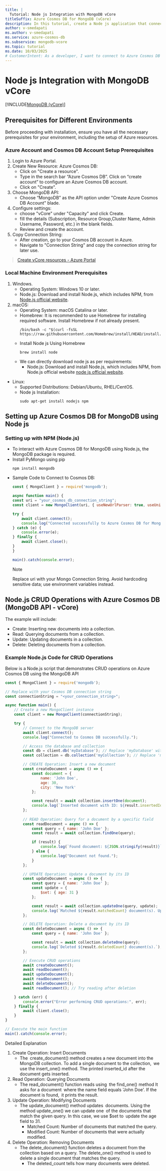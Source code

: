 ```yaml
---
title: |
  Tutorial: Node js Integration with MongoDB vCore
titleSuffix: Azure Cosmos DB for MongoDB (vCore)
description: In this tutorial, create a Node js application that connects to a vCore cluster in Azure Cosmos DB for MongoDB and performs CRUD (Create, Read, Update, Delete) operations on documents within a collection.
author: v-smedapati
ms.author: v-smedapati
ms.service: azure-cosmos-db
ms.subservice: mongodb-vcore
ms.topic: tutorial
ms.date: 10/03/2025
# CustomerIntent: As a developer, I want to connect to Azure Cosmos DB for MongoDB (vCore) from my Node js application, so I can efficiently perform CRUD operations and manage my database.
---
```


# Node js Integration with MongoDB vCore

[!INCLUDE[MongoDB (vCore)](~/reusable-content/ce-skilling/azure/includes/cosmos-db/includes/appliesto-mongodb-vcore.md)]

## Prerequisites for Different Environments 
Before proceeding with installation, ensure you have all the necessary prerequisites for your environment, including the setup of Azure resources.

### Azure Account and Cosmos DB Account Setup Prerequisites

1. Login to Azure Portal.
1. Create New Resource: Azure Cosmos DB:
    - Click on "Create a resource".
    - Type in the search bar “Azure Cosmos DB”. Click on “create account” to configure an Azure Cosmos DB account.
    - Click on "Create". 
1. Choose MongoDB API:
    - Choose “MongoDB” as the API option under "Create Azure Cosmos DB Account" blade.
1. Configure settings:
    - choose "vCore" under "Capacity" and click Create.
    - fill the details (Subscription, Resource Group,Cluster Name, Admin Username, Password, etc.) in the blank fields.
    - Review and create the account.
1. Copy Connection String:
    - After creation, go to your Cosmos DB account in Azure.
    - Navigate to "Connection String" and copy the connection string for later use.

> [Create vCore resources - Azure Portal](quickstart-portal.md)  

### Local Machine Environment Prerequisites
1. Windows.
    - Operating System: Windows 10 or later.
    - Node.js: Download and install Node.js, which includes NPM, from [Node.js official website](https://nodejs.org/en).
1. macOS:
    - Operating System: macOS Catalina or later. 
    - Homebrew: It is recommended to use Homebrew for installing required software. Install Homebrew if not already present. 
        ```shell
        /bin/bash -c "$(curl -fsSL https://raw.githubusercontent.com/Homebrew/install/HEAD/install.sh)"
        ```
    - Install Node js Using Homebrew
        ```shell
        brew install node
    - We can directly download node js as per requirements:
        - Node.js: Download and install Node.js, which includes NPM, from Node.js official website [node js official website](https://nodejs.org/en).    	 
- Linux:
    - Supported Distributions: Debian/Ubuntu, RHEL/CentOS.
    - Node js Installation:
        ```shell
        sudo apt-get install nodejs npm        
        ```
## Setting up Azure Cosmos DB for MongoDB using Node js   
### Setting up with NPM  (Node.js)
- To interact with Azure Cosmos DB for MongoDB using Node.js, the MongoDB package is required.
- Install PyMongo using pip 
    ```shell
    npm install mongodb
    ```
- Sample Code to Connect to Cosmos DB: 
    ```js
    const { MongoClient } = require('mongodb');

    async function main() {
    const uri = "your_cosmos_db_connection_string";
    const client = new MongoClient(uri, { useNewUrlParser: true, useUnifiedTopology: true });
    
    try {
        await client.connect();
        console.log("Connected successfully to Azure Cosmos DB for MongoDB");
    } catch (e) {
        console.error(e);
    } finally {
        await client.close();
    }
    }

    main().catch(console.error);
    ```
    > [!NOTE]
    > Replace uri with your Mongo Connection String. Avoid hardcoding sensitive data; use environment variables instead.


## Node.js CRUD Operations with Azure Cosmos DB (MongoDB API - vCore) 
The example will include:
- Create: Inserting new documents into a collection.
- Read: Querying documents from a collection.
- Update: Updating documents in a collection.
- Delete: Deleting documents from a collection.

### Example Node.js Code for CRUD Operations
Below is a Node.js script that demonstrates CRUD operations on Azure Cosmos DB using the MongoDB API  

```js
const { MongoClient } = require('mongodb');

// Replace with your Cosmos DB connection string
const connectionString = "<your_connection_string>";

async function main() {
    // Create a new MongoClient instance
    const client = new MongoClient(connectionString);

    try {
        // Connect to the MongoDB server
        await client.connect();
        console.log("Connected to Cosmos DB successfully.");

        // Access the database and collection
        const db = client.db('myDatabase'); // Replace 'myDatabase' with your database name
        const collection = db.collection('myCollection'); // Replace 'myCollection' with your collection name

        // CREATE Operation: Insert a new document
        const createDocument = async () => {
            const document = {
                name: 'John Doe',
                age: 30,
                city: 'New York'
            };

            const result = await collection.insertOne(document);
            console.log(`Inserted document with ID: ${result.insertedId}`);
        };
        
        // READ Operation: Query for a document by a specific field
        const readDocument = async () => {
            const query = { name: 'John Doe' };
            const result = await collection.findOne(query);

            if (result) {
                console.log(`Found document: ${JSON.stringify(result)}`);
            } else {
                console.log("Document not found.");
            }
        };

        // UPDATE Operation: Update a document by its ID
        const updateDocument = async () => {
            const query = { name: 'John Doe' };
            const update = {
                $set: { age: 31 }
            };

            const result = await collection.updateOne(query, update);
            console.log(`Matched ${result.matchedCount} document(s). Updated ${result.modifiedCount} document(s).`);
        };

        // DELETE Operation: Delete a document by its ID       
        const deleteDocument = async () => {
            const query = { name: 'John Doe' };

            const result = await collection.deleteOne(query);
            console.log(`Deleted ${result.deletedCount} document(s).`);
        };

        // Execute CRUD operations
        await createDocument();
        await readDocument();
        await updateDocument();
        await readDocument();
        await deleteDocument();
        await readDocument(); // Try reading after deletion

    } catch (err) {
        console.error("Error performing CRUD operations:", err);
    } finally {
        await client.close();
    }
}

// Execute the main function
main().catch(console.error);
```

Detailed Explanation

1. Create Operation: Insert Documents
    - The create_document() method creates a new document into the MongoDB collection. To add a single document to the collection, we use the insert_one() method. The printed inserted_id after the document gets inserted.
1. Read Operation: Querying Documents
    - The read_document() function reads using the find_one() method It asks for a document where the name field equals 'John Doe'. If the document is found, it prints the result.
1. Update Operation: Modifying Documents
    - The update_document() method updates documents. Using the method update_one() we can update one of the documents that match the given query. In this case, we use $set to update the age field to 31.
        - Matched Count: Number of documents that matched the query.
        - Modified Count: Number of documents that were actually modified.
1.	Delete Operation: Removing Documents
    - The delete_document() function deletes a document from the collection based on a query. The delete_one() method is used to delete a single document that matches the query.
        - The deleted_count tells how many documents were deleted.


